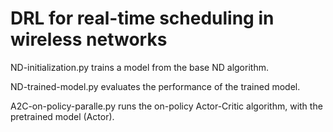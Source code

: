 # DRL for real-time scheduling in wireless networks

ND-initialization.py trains a model from the base ND algorithm.

ND-trained-model.py evaluates the performance of the trained model.

<!-- A2C-batch.py runs the basic off-policy Actor-Critic algorithm, with the pretrained model (Actor).

A2C-batch-multisamples.py runs the modified Actor-Critic algorithm, which generates multiple samples during each time slot, with the pretrained model (Actor). -->

A2C-on-policy-paralle.py runs the on-policy Actor-Critic algorithm, with the pretrained model (Actor).
